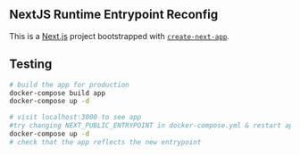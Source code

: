 ## NextJS Runtime Entrypoint Reconfig

This is a [Next.js](https://nextjs.org/) project bootstrapped with [`create-next-app`](https://github.com/vercel/next.js/tree/canary/packages/create-next-app).

## Testing

```bash
# build the app for production
docker-compose build app
docker-compose up -d

# visit localhost:3000 to see app
#try changing NEXT_PUBLIC_ENTRYPOINT in docker-compose.yml & restart app
docker-compose up -d
# check that the app reflects the new entrypoint
```
